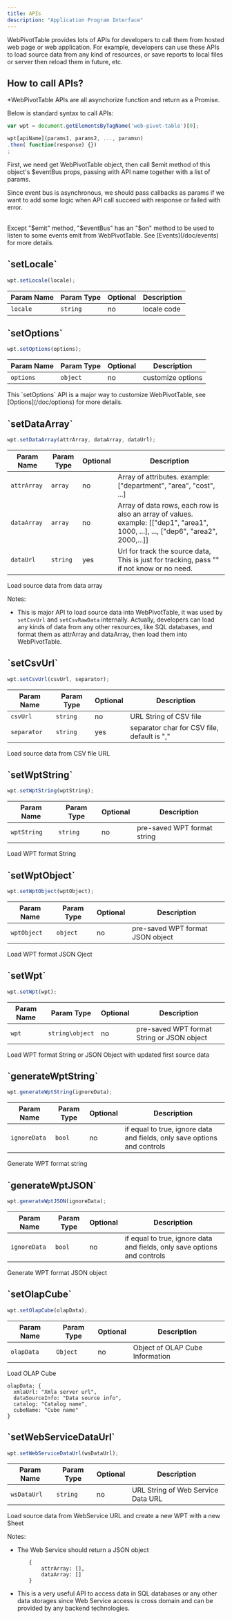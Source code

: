 ```yaml
---
title: APIs
description: "Application Program Interface"
---
```


WebPivotTable provides lots of APIs for developers to call them from hosted web page or web application.
For example, developers can use these APIs to load source data from any kind of
resources, or save reports to local files or server then reload them in future, etc.

<h2 id="how-to-call-apis"> How to call APIs? </h2>

*WebPivotTable APIs are all asynchorize function and return as a Promise.

Below is standard syntax to call APIs:  

```javascript
var wpt = document.getElementsByTagName('web-pivot-table')[0];

wpt[apiName](params1, params2, ..., paramsn)
.then( function(response) {})
;
```

First, we need get WebPivotTable object, then call $emit method of this object's $eventBus props,
passing with API name together with a list of params.

Since event bus is asynchronous, we should pass callbacks as params if we want to add some logic when API call succeed
 with response or failed with error.<br><br>
  
<div class="Alert Alert--info">
Except "$emit" method, "$eventBus" has an "$on" method to be used to listen to some events emit from WebPivotTable.
See [Events](/doc/events) for more details.    
</div>
  

<h2 id="set-locale">`setLocale`</h2>

```javascript
wpt.setLocale(locale);
```
| Param Name       | Param Type    | Optional   | Description                 |
|------------------|---------------|------------|-----------------------------|
|`locale`          | `string`      | no         | locale code                 |


<h2 id="set-options"> `setOptions` </h2>

```javascript
wpt.setOptions(options);
```
| Param Name       | Param Type    | Optional   | Description                 |
|------------------|---------------|------------|-----------------------------|
|`options`         | `object`      | no         |  customize options          |

<div class="Alert Alert--info">
This `setOptions` API is a major way to customize WebPivotTable, see [Options](/doc/options) for more details.
</div>

<h2 id="set-data-array"> `setDataArray`   </h2>

```javascript
wpt.setDataArray(attrArray, dataArray, dataUrl);
```
| Param Name       | Param Type    | Optional   | Description                                                                                                                                                                                                                                                                                 |
|------------------|---------------|------------|----------------------------------------------------------------------------------------------------------------------------------------|
| `attrArray`      | `array`       | no         | Array of attributes. example: ["department", "area", "cost", ...]                                                                      |
| `dataArray`      | `array`       | no         | Array of data rows, each row is also an array of values. example: [["dep1", "area1", 1000, ...], ..., ["dep6", "area2", 2000,...]]     |
| `dataUrl`        | `string`      | yes        | Url for track the source data, This is just for tracking, pass "" if not know or no need.                                              |
  
Load source data from data array
  
Notes:  
- This is major API to load source data into WebPivotTable, it was
  used by `setCsvUrl` and `setCsvRawData` internally.  Actually, developers
  can load any kinds of data from any other resources, like SQL databases,
  and format them as attrArray and dataArray, then load them into WebPivotTable.


<h2 id="set-csv-url"> `setCsvUrl`   </h2>

```javascript
wpt.setCsvUrl(csvUrl, separator);
```
| Param Name       | Param Type    | Optional   | Description                                                                                                                                                                                                                                                                                 |
|------------------|---------------|------------|----------------------------------------------------------------------------------------------------------------------------------------|
| `csvUrl`         | `string`      | no         | URL String of CSV file           |
| `separator`      | `string`      | yes        | separator char for CSV file, default is ","     |
  
Load source data from CSV file URL
  


<h2 id="set-wpt-string"> `setWptString`   </h2>

```javascript
wpt.setWptString(wptString);
```
| Param Name       | Param Type    | Optional   | Description                                                                                                                                                                                                                                                                                 |
|------------------|---------------|------------|----------------------------------------------------------------------------------------------------------------------------------------|
| `wptString`      | `string`      | no         | pre-saved WPT format string           |
  
Load WPT format String
  


<h2 id="set-wpt-object"> `setWptObject`   </h2>

```javascript
wpt.setWptObject(wptObject);
```
| Param Name       | Param Type    | Optional   | Description                                                                                                                                                                                                                                                                                 |
|------------------|---------------|------------|----------------------------------------------------------------------------------------------------------------------------------------|
| `wptObject`      | `object`      | no         | pre-saved WPT format JSON object           |
  
Load WPT format JSON Oject
  


<h2 id="set-wpt"> `setWpt`   </h2>

```javascript
wpt.setWpt(wpt);
```
| Param Name       | Param Type    | Optional   | Description                                                                                                                                                                                                                                                                                 |
|------------------|---------------|------------|----------------------------------------------------------------------------------------------------------------------------------------|
| `wpt`            | `string\object` | no         | pre-saved WPT format String or JSON object           |
  
Load WPT format String or JSON Object with updated first source data
  

<h2 id="generate-wpt-string"> `generateWptString`   </h2>

```javascript
wpt.generateWptString(ignoreData);
```
| Param Name       | Param Type    | Optional   | Description                                                                                                                                                                                                                                                                                 |
|------------------|---------------|------------|----------------------------------------------------------------------------------------------------------------------------------------|
| `ignoreData`     | `bool`        | no         | if equal to true, ignore data and fields, only save options and controls           |
  
Generate WPT format string
  

<h2 id="generate-wpt-json"> `generateWptJSON`   </h2>

```javascript
wpt.generateWptJSON(ignoreData);
```
| Param Name       | Param Type    | Optional   | Description                                                                                                                                                                                                                                                                                 |
|------------------|---------------|------------|----------------------------------------------------------------------------------------------------------------------------------------|
| `ignoreData`     | `bool`        | no         | if equal to true, ignore data and fields, only save options and controls           |
  
Generate WPT format JSON object
  

<h2 id="set-olap-cube"> `setOlapCube`   </h2>

```javascript
wpt.setOlapCube(olapData);
```
| Param Name       | Param Type    | Optional   | Description                                                                                                                                                                                                                                                                                 |
|------------------|---------------|------------|----------------------------------------------------------------------------------------------------------------------------------------|
| `olapData`       | `Object`      | no         | Object of OLAP Cube Information           |
  
Load OLAP Cube
  
```
olapData: {
  xmlaUrl: "Xmla server url",
  dataSourceInfo: "Data source info",
  catalog: "Catalog name",
  cubeName: "Cube name"
}
```

<h2 id="set-web-service-data-url"> `setWebServiceDataUrl`   </h2>

```javascript
wpt.setWebServiceDataUrl(wsDataUrl);
```
| Param Name       | Param Type    | Optional   | Description                                                                                                                                                                                                                                                                                 |
|------------------|---------------|------------|----------------------------------------------------------------------------------------------------------------------------------------|
| `wsDataUrl`      | `string`      | no         | URL String of Web Service Data URL           |
  
Load source data from WebService URL and create a new WPT with a new Sheet
  
Notes:  
- The Web Service should return a JSON object
```
       {
           attrArray: [],
           dataArray: []
       }
```       
- This is a very useful API to access data in SQL databases or any other data storages
    since Web Service access is cross domain and can be provided by any backend technologies.


